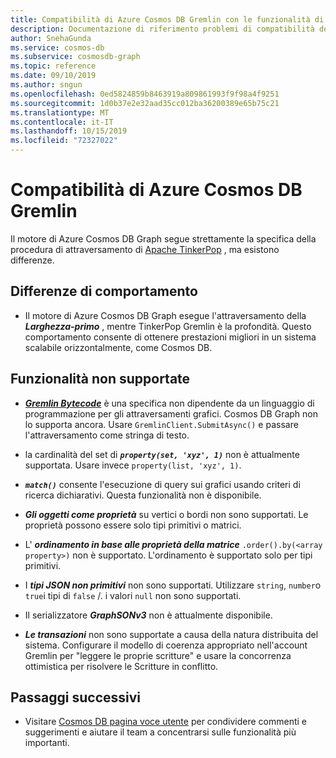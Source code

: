 ```yaml
---
title: Compatibilità di Azure Cosmos DB Gremlin con le funzionalità di TinkerPop
description: Documentazione di riferimento problemi di compatibilità del motore grafico
author: SnehaGunda
ms.service: cosmos-db
ms.subservice: cosmosdb-graph
ms.topic: reference
ms.date: 09/10/2019
ms.author: sngun
ms.openlocfilehash: 0ed5824859b8463919a809861993f9f98a4f9251
ms.sourcegitcommit: 1d0b37e2e32aad35cc012ba36200389e65b75c21
ms.translationtype: MT
ms.contentlocale: it-IT
ms.lasthandoff: 10/15/2019
ms.locfileid: "72327022"
---
```

# <a name="azure-cosmos-db-gremlin-compatibility"></a>Compatibilità di Azure Cosmos DB Gremlin
Il motore di Azure Cosmos DB Graph segue strettamente la specifica della procedura di attraversamento di [Apache TinkerPop](https://tinkerpop.apache.org/docs/current/reference/#graph-traversal-steps) , ma esistono differenze.

## <a name="behavior-differences"></a>Differenze di comportamento

* Il motore di Azure Cosmos DB Graph esegue l'attraversamento della ***Larghezza-primo*** , mentre TinkerPop Gremlin è la profondità. Questo comportamento consente di ottenere prestazioni migliori in un sistema scalabile orizzontalmente, come Cosmos DB. 

## <a name="unsupported-features"></a>Funzionalità non supportate

* ***[Gremlin Bytecode](http://tinkerpop.apache.org/docs/current/tutorials/gremlin-language-variants/)*** è una specifica non dipendente da un linguaggio di programmazione per gli attraversamenti grafici. Cosmos DB Graph non lo supporta ancora. Usare ```GremlinClient.SubmitAsync()``` e passare l'attraversamento come stringa di testo.

* la cardinalità del set di ***```property(set, 'xyz', 1)```*** non è attualmente supportata. Usare invece ```property(list, 'xyz', 1)```.

* ***```match()```*** consente l'esecuzione di query sui grafici usando criteri di ricerca dichiarativi. Questa funzionalità non è disponibile.

* ***Gli oggetti come proprietà*** su vertici o bordi non sono supportati. Le proprietà possono essere solo tipi primitivi o matrici.

* L' ***ordinamento in base alle proprietà della matrice*** ```.order().by(<array property>)``` non è supportato. L'ordinamento è supportato solo per tipi primitivi.

* I ***tipi JSON non primitivi*** non sono supportati. Utilizzare ```string```, ```number```o ```true```i tipi di ```false``` /. i valori ```null``` non sono supportati. 

* Il serializzatore ***GraphSONv3*** non è attualmente disponibile.

* ***Le transazioni*** non sono supportate a causa della natura distribuita del sistema.  Configurare il modello di coerenza appropriato nell'account Gremlin per "leggere le proprie scritture" e usare la concorrenza ottimistica per risolvere le Scritture in conflitto.

## <a name="next-steps"></a>Passaggi successivi
* Visitare [Cosmos DB pagina voce utente](https://feedback.azure.com/forums/263030-azure-cosmos-db) per condividere commenti e suggerimenti e aiutare il team a concentrarsi sulle funzionalità più importanti.
